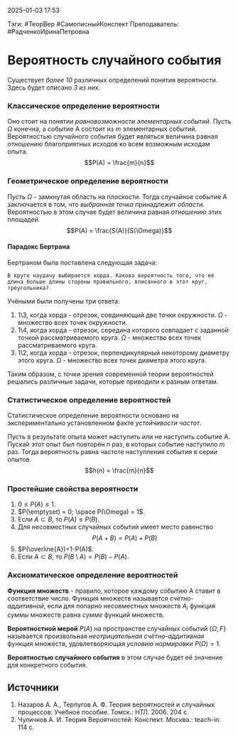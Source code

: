 2025-01-03 17:53

Тэги: #ТеорВер #СамописныйКонспект
Преподаватель: #РадченкоИринаПетровна
# Вероятность случайного события

Существует *более 10* различных определений понятия вероятности. Здесь будет описано *3 из них*.
### Классическое определение вероятности
Оно стоит на понятии *равновозможности элементарных событий*. Пусть $\Omega$ конечна, а событие A состоит из $m$ элементарных событий. Вероятностью случайного события будет являться величина равная *отношению* благоприятных исходов ко всем возможным исходам опыта.
$$P(A) = \frac{m}{n}$$
### Геометрическое определение вероятности
Пусть $\Omega$ - замкнутая область на плоскости. Тогда случайное событие A заключается в том, что *выбранная точка* принадлежит *области*. Вероятностью в этом случае будет величина равная *отношению* этих площадей.
$$P(A) = \frac{S(A)}{S(\Omega)}$$
#### Парадокс Бертрана
Бертраном была поставлена следующая задача:
``` 
В круге наудачу выбирается хорда. Какова вероятность того, что её длина больше длины стороны правильного, вписанного в этот круг, треугольника?
```

Учёными были получены три ответа:
1. 1\3, когда хорда - отрезок, соединяющий две точки окружности. $\Omega$ - множество всех точек окружности.
2. 1\4, когда хорда - отрезок, середина которого совпадает с заданной точкой рассматриваемого круга. $\Omega$ - множество всех точек рассматриваемого круга.
3. 1\2, когда хорда - отрезок, перпендикулярный некоторому диаметру этого круга. $\Omega$ - множество всех точек диаметра этого круга.

Таким образом, с точки зрения современной теории вероятностей решались различные задачи, которые приводили к разным ответам.
### Статистическое определение вероятностей
Статистическое определение вероятности основано на экспериментально установленном факте *устойчивости частот*.

Пусть в результате опыта может наступить или не наступить событие A. Пускай этот опыт был повторён $n$ раз, в которых событие наступило $m$ раз. Тогда вероятность равна частоте наступления события в серии опытов.
$$h(n) = \frac{m}{n}$$
### Простейшие свойства вероятности
1. $0 \leq P(A) \leq 1$.
2. $P(\emptyset) = 0; \space P(\Omega) = 1$.
3. Если $A \subset B$, то $P(A) \leq P(B)$.
4. Для несовместных случайных событий имеет место равенство $$P(A+B)=P(A)+P(B)$$
5. $P(\overline{A})=1-P(A)$.
6. Если $A \subset B$, то $P(B \setminus A) = P(B) - P(A)$.
### Аксиоматическое определение вероятностей
**Функция множеств** - правило, которое каждому событию A ставит в соответствие число.
Функция множеств называется *счётно-аддитивной*, если для попарно несовместных множеств $A_i$ функция *суммы* множеств равна *сумме* функций множеств.

**Вероятностной мерой** $P(A)$ на пространстве случайных событий $\{\Omega, F\}$ называется произвольная *неотрицательная* *счётно-аддитивная* функция множеств, удовлетворяющая *условию нормировки* $P(\Omega) = 1$.

**Вероятностью случайного события** в этом случае будет её значение для конкретного события.

## Источники
1. Назаров А. А., Терпугов А. Ф. Теория вероятностей и случайных процессов: Учебное пособие. Томск.: НТЛ. 2006. 204 с.
2.  Чуличков А. И. Теория Вероятностей: Конспект. Москва.: teach-in. 114 с.